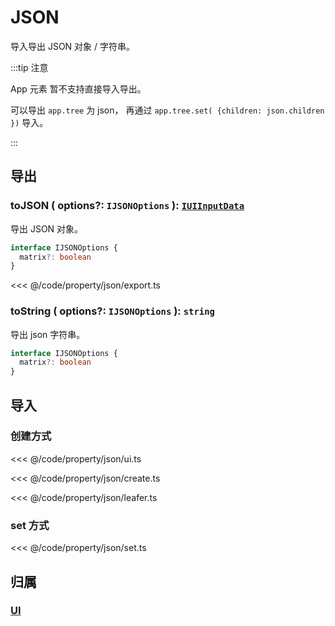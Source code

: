 # JSON

导入导出 JSON 对象 / 字符串。

:::tip 注意

App 元素 暂不支持直接导入导出。

可以导出 `app.tree` 为 json， 再通过 `app.tree.set( {children: json.children })` 导入。

:::

## 导出

### toJSON ( options?: `IJSONOptions` ): [`IUIInputData`](/api/interfaces/IUIInputData.md)

导出 JSON 对象。

```ts
interface IJSONOptions {
  matrix?: boolean
}
```

<<< @/code/property/json/export.ts

### toString ( options?: `IJSONOptions` ): `string`

导出 json 字符串。

```ts
interface IJSONOptions {
  matrix?: boolean
}
```

## 导入

### 创建方式

<<< @/code/property/json/ui.ts

<<< @/code/property/json/create.ts

<<< @/code/property/json/leafer.ts

### set 方式

<<< @/code/property/json/set.ts

## 归属

### [UI](/reference/display/UI.md#导入导出)
